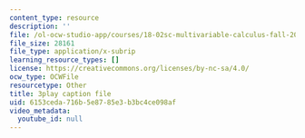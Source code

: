 ```yaml
---
content_type: resource
description: ''
file: /ol-ocw-studio-app/courses/18-02sc-multivariable-calculus-fall-2010/6153ceda716b5e8785e3b3bc4ce098af_BefxsWy1HqY.srt
file_size: 28161
file_type: application/x-subrip
learning_resource_types: []
license: https://creativecommons.org/licenses/by-nc-sa/4.0/
ocw_type: OCWFile
resourcetype: Other
title: 3play caption file
uid: 6153ceda-716b-5e87-85e3-b3bc4ce098af
video_metadata:
  youtube_id: null
---
```

